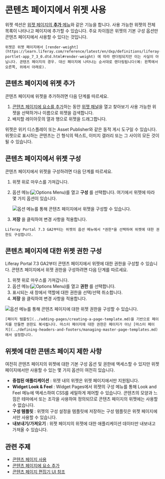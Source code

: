 # 콘텐츠 페이지에서 위젯 사용
<!--TASK: Reconsider-->
위젯 섹션은 [위젯 페이지의 **추가** 메뉴](../using-widget-pages/adding-widgets-to-a-page.md)와 같은 기능을 합니다. 사용 가능한 위젯의 전체 목록이 나타나고 페이지에 추가할 수 있습니다. 주요 차이점은 위젯의 기본 구성 옵션만 콘텐츠 페이지에서 사용할 수 있다는 것입니다.

```{note}
위젯은 위젯 페이지에서 [render-weight](https://learn.liferay.com/reference/latest/en/dxp/definitions/liferay-portlet-app_7_3_0.dtd.html#render-weight) 에 따라 렌더링되지만 이는 사실이 아닙니다. 콘텐츠 페이지의 경우. 대신 페이지에 나타나는 순서대로 렌더링됩니다(예: 왼쪽에서 오른쪽, 위에서 아래로).
```

## 콘텐츠 페이지에 위젯 추가

콘텐츠 페이지에 위젯을 추가하려면 다음 단계를 따르세요.

1. [콘텐츠 페이지에 요소를 추가](./adding-elements-to-content-pages.md)하는 동안 [위젯 패널](./content-page-editor-ui-reference.md)을 열고 찾아보기 사용 가능한 위젯을 선택하거나 이름으로 위젯을 검색합니다.
1. 배치할 레이아웃의 열과 행으로 위젯을 드래그합니다.

위젯은 위키 디스플레이 또는 Asset Publisher와 같은 동적 게시 도구일 수 있습니다. 위젯으로 표시하는 콘텐츠는 긴 형식의 텍스트, 이미지 갤러리 또는 그 사이의 모든 것이 될 수 있습니다.

## 콘텐츠 페이지에서 위젯 구성

콘텐츠 페이지에서 위젯을 구성하려면 다음 단계를 따르세요.

1. 위젯 위로 마우스를 가져갑니다.
1. 옵션 메뉴(![Options Menu](../../../images/icon-app-options.png))를 열고 **구성** 를 선택합니다. 여기에서 위젯에 따라 몇 가지 옵션이 있습니다.
   
   ![옵션 메뉴를 통해 콘텐츠 페이지에서 위젯을 구성할 수 있습니다.](./using-widgets-on-a-content-page/images/01.png)

1. **저장** 을 클릭하여 변경 사항을 적용합니다.

```{note}
Liferay Portal 7.3 GA2부터는 위젯의 옵션 메뉴에서 *권한*을 선택하여 위젯에 대한 권한도 구성합니다.
```

## 콘텐츠 페이지에 대한 위젯 권한 구성

Liferay Portal 7.3 GA2부터 콘텐츠 페이지에서 위젯에 대한 권한을 구성할 수 있습니다. 콘텐츠 페이지에서 위젯 권한을 구성하려면 다음 단계를 따르세요.

1. 위젯 위로 마우스를 가져갑니다.
1. 옵션 메뉴(![Options Menu](../../../images/icon-app-options.png))를 열고 **권한** 를 선택합니다.
1. 표시되는 새 창에서 역할에 대한 권한을 선택/선택 취소합니다.
1. **저장** 을 클릭하여 변경 사항을 적용합니다.

![옵션 메뉴를 통해 콘텐츠 페이지에 대한 위젯 권한을 구성할 수 있습니다.](./using-widgets-on-a-content-page/images/02.png)

```{note}
[페이지 템플릿](../adding-pages/creating-a-page-template.md)을 기반으로 페이지를 만들면 권한도 복사됩니다. 마스터 페이지에 대한 권한은 페이지가 아닌 [마스터 페이지](../defining-headers-and-footers/managing-master-page-templates.md)에서 설정합니다.
```

## 위젯에 대한 콘텐츠 페이지 제한 사항

여전히 콘텐츠 페이지의 위젯에 대한 기본 구성 옵션 및 권한에 액세스할 수 있지만 위젯 페이지에서만 사용할 수 있는 몇 가지 옵션이 여전히 있습니다.

* **중첩된 애플리케이션** : 위젯 내의 위젯은 위젯 페이지에서만 지원됩니다.
* **Widget Look & Feel** : Widget Pages에서 위젯의 구성 메뉴를 통해 Look and Feel 메뉴에 액세스하여 CSS를 세밀하게 제어할 수 있습니다. 콘텐츠의 모양과 느낌은 테마에서 또는 조각을 사용하여 정의되므로 콘텐츠 페이지의 위젯에는 사용할 수 없습니다.
* **구성 템플릿** : 위젯의 구성 설정을 템플릿에 저장하는 구성 템플릿은 위젯 페이지에서만 사용할 수 있습니다.
* **내보내기/가져오기** : 위젯 페이지의 위젯에 대한 애플리케이션 데이터만 내보내고 가져올 수 있습니다.

## 관련 주제

- [콘텐츠 페이지 사용](../using-content-pages.md)
- [콘텐츠 페이지에 요소 추가](./adding-elements-to-content-pages.md)
- [콘텐츠 페이지 편집기 UI 참조](./content-page-editor-ui-reference.md)
